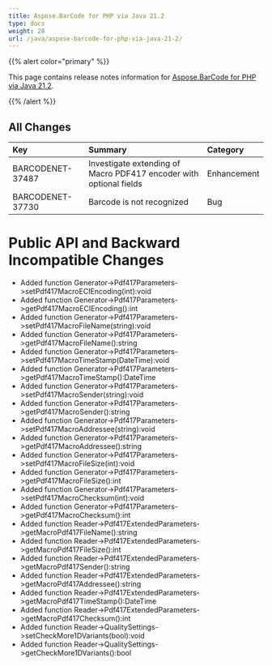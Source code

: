 ```yaml
---
title: Aspose.BarCode for PHP via Java 21.2
type: docs
weight: 28
url: /java/aspose-barcode-for-php-via-java-21-2/
---
```


{{% alert color="primary" %}} 

This page contains release notes information for [Aspose.BarCode for PHP via Java 21.2](https://downloads.aspose.com/barcode/php/new-releases/aspose.barcode-for-php-via-java-21.2/).

{{% /alert %}} 
## **All Changes**

|**Key**|**Summary**|**Category**|
| :- | :- | :- |
|BARCODENET-37487|Investigate extending of Macro PDF417 encoder with optional fields|Enhancement|
|BARCODENET-37730|Barcode is not recognized|Bug|

# **Public API and Backward Incompatible Changes**
- Added function Generator->Pdf417Parameters->setPdf417MacroECIEncoding(int):void
- Added function Generator->Pdf417Parameters->getPdf417MacroECIEncoding():int
- Added function Generator->Pdf417Parameters->setPdf417MacroFileName(string):void
- Added function Generator->Pdf417Parameters->getPdf417MacroFileName():string
- Added function Generator->Pdf417Parameters->setPdf417MacroTimeStamp(DateTime):void
- Added function Generator->Pdf417Parameters->getPdf417MacroTimeStamp():DateTime
- Added function Generator->Pdf417Parameters->setPdf417MacroSender(string):void
- Added function Generator->Pdf417Parameters->getPdf417MacroSender():string
- Added function Generator->Pdf417Parameters->setPdf417MacroAddressee(string):void
- Added function Generator->Pdf417Parameters->getPdf417MacroAddressee():string
- Added function Generator->Pdf417Parameters->setPdf417MacroFileSize(int):void
- Added function Generator->Pdf417Parameters->getPdf417MacroFileSize():int
- Added function Generator->Pdf417Parameters->setPdf417MacroChecksum(int):void
- Added function Generator->Pdf417Parameters->getPdf417MacroChecksum():int
- Added function Reader->Pdf417ExtendedParameters->getMacroPdf417FileName():string
- Added function Reader->Pdf417ExtendedParameters->getMacroPdf417FileSize():int
- Added function Reader->Pdf417ExtendedParameters->getMacroPdf417Sender():string
- Added function Reader->Pdf417ExtendedParameters->getMacroPdf417Addressee():string
- Added function Reader->Pdf417ExtendedParameters->getMacroPdf417TimeStamp():DateTime
- Added function Reader->Pdf417ExtendedParameters->getMacroPdf417Checksum():int
- Added function Reader->QualitySettings->setCheckMore1DVariants(bool):void
- Added function Reader->QualitySettings->getCheckMore1DVariants():bool